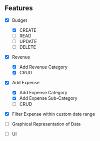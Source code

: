 ## Features

- [x] Budget

  - [x] CREATE
  - [ ] READ
  - [ ] UPDATE
  - [ ] DELETE

- [x] Revenue

  - [x] Add Revenue Category
  - [x] CRUD

- [x] Add Expense

  - [x] Add Expense Category
  - [x] Add Expense Sub-Category
  - [ ] CRUD

- [x] Filter Expense within custom date range

- [ ] Graphical Representation of Data

- [ ] UI

